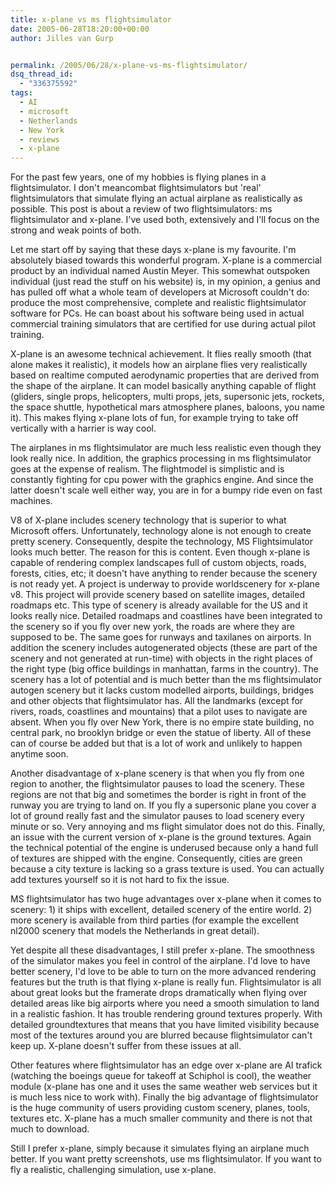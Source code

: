 ```yaml
---
title: x-plane vs ms flightsimulator
date: 2005-06-28T18:20:00+00:00
author: Jilles van Gurp


permalink: /2005/06/28/x-plane-vs-ms-flightsimulator/
dsq_thread_id:
  - "336375592"
tags:
  - AI
  - microsoft
  - Netherlands
  - New York
  - reviews
  - x-plane
---
```

For the past few years, one of my hobbies is flying planes in a flightsimulator. I don't meancombat flightsimulators but 'real' flightsimulators that simulate flying an actual airplane as realistically as possible. This post is about a review of two flightsimulators: ms flightsimulator and x-plane. I've used both, extensively and I'll focus on the strong and weak points of both.

Let me start off by saying that these days x-plane is my favourite. I'm absolutely biased towards this wonderful program. X-plane is a commercial product by an individual named Austin Meyer. This somewhat outspoken individual (just read the stuff on his website) is, in my opinion, a genius and has pulled off what a whole team of developers at Microsoft couldn't do: produce the most comprehensive, complete and realistic flightsimulator software for PCs. He can boast about his software being used in actual commercial training simulators that are certified for use during actual pilot training.

X-plane is an awesome technical achievement. It flies really smooth (that alone makes it realistic), it models how an airplane flies very realistically based on realtime computed aerodynamic properties that are derived from the shape of the airplane. It can model basically anything capable of flight (gliders, single props, helicopters, multi props, jets, supersonic jets, rockets, the space shuttle, hypothetical mars atmosphere planes, baloons, you name it). This makes flying x-plane lots of fun, for example trying to take off vertically with a harrier is way cool.

The airplanes in ms flightsimulator are much less realistic even though they look really nice. In addition, the graphics processing in ms flightsimulator goes at the expense of realism. The flightmodel is simplistic and is constantly fighting for cpu power with the graphics engine. And since the latter doesn't scale well either way, you are in for a bumpy ride even on fast machines.

V8 of X-plane includes scenery technology that is superior to what Microsoft offers. Unfortunately, technology alone is not enough to create pretty scenery. Consequently, despite the technology, MS Flightsimulator looks much better. The reason for this is content. Even though x-plane is capable of rendering complex landscapes full of custom objects, roads, forests, cities, etc; it doesn't have anything to render because the scenery is not ready yet.  A project is underway to provide worldscenery for x-plane v8. This project will provide scenery based on satellite images, detailed roadmaps etc. This type of scenery is already available for the US and it looks really nice. Detailed roadmaps and coastlines have been integrated to the scenery so if you fly over new york, the roads are where they are supposed to be. The same goes for runways and taxilanes on airports. In addition the scenery includes autogenerated objects (these are part of the scenery and not generated at run-time) with objects in the right places of the right type (big office buildings in manhattan, farms in the country). The scenery has a lot of potential and is much better than the ms flightsimulator autogen scenery but it lacks custom modelled airports, buildings, bridges and other objects that flightsimulator has. All the landmarks (except for rivers, roads, coastlines and mountains) that a pilot uses to navigate are absent. When you fly over New York, there is no empire state building, no central park, no brooklyn bridge or even the statue of liberty. All of these can of course be added but that is a lot of work and unlikely to happen anytime soon.

Another disadvantage of x-plane scenery is that when you fly from one region to another, the flightsimulator pauses to load the scenery. These regions are not that big and sometimes the border is right in front of the runway you are trying to land on. If you fly a supersonic plane you cover a lot of ground really fast and the simulator pauses to load scenery every minute or so. Very annoying and ms flight simulator does not do this. Finally, an issue with the current version of x-plane is the ground textures. Again the technical potential of the engine is underused because only a hand full of textures are shipped with the engine. Consequently, cities are green because a city texture is lacking so a grass texture is used. You can actually add textures yourself so it is not hard to fix the issue.

MS flightsimulator has two huge advantages over x-plane when it comes to scenery: 1) it ships with excellent, detailed scenery of the entire world. 2) more scenery is available from third parties (for example the excellent nl2000 scenery that models the Netherlands in great detail).

Yet despite all these disadvantages, I still prefer x-plane. The smoothness of the simulator makes you feel in control of the airplane. I'd love to have better scenery, I'd love to be able to turn on the more advanced rendering features but the truth is that flying x-plane is really fun. Flightsimulator is all about great looks but the framerate drops dramatically when flying over detailed areas like big airports where you need a smooth simulation to land in a realistic fashion. It has trouble rendering ground textures properly. With detailed groundtextures that means that you have limited visibility because most of the textures around you are blurred because flightsimulator can't keep up. X-plane doesn't suffer from these issues at all.

Other features where flightsimulator has an edge over x-plane are AI trafick (watching the boeings queue for takeoff at Schiphol is cool), the weather module (x-plane has one and it uses the same weather web services but it is much less nice to work with). Finally the big advantage of flightsimulator is the huge community of users providing custom scenery, planes, tools, textures etc. X-plane has a much smaller community and there is not that much to download.

Still I prefer x-plane, simply because it simulates flying an airplane much better. If you want pretty screenshots, use ms flightsimulator. If you want to fly a realistic, challenging simulation, use x-plane.